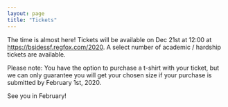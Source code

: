 ```yaml
---
layout: page
title: "Tickets"
---
```


The time is almost here!  Tickets will be available on Dec 21st at 12:00 
at <https://bsidessf.regfox.com/2020>. A select number of academic / hardship tickets are available.

Please note: You have the option to purchase a t-shirt with your ticket, but we can only guarantee you will get your chosen size if your purchase is submitted by February 1st, 2020.

See you in February!
